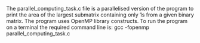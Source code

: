 The parallel_computing_task.c file is a parallelised version of the program to print the area of the largest submatrix containing only 1s from a given binary matrix.
The program uses OpenMP library constructs.
To run the program on a terminal the required command line is:  gcc -fopenmp parallel_computing_task.c
